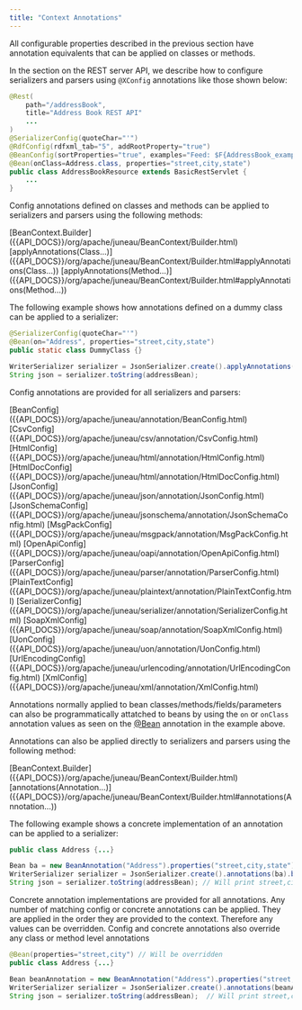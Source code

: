 ```yaml
---
title: "Context Annotations"
---
```


All configurable properties described in the previous section have annotation equivalents that can be applied on classes
or methods.

In the section on the REST server API, we describe how to configure serializers and parsers using `@XConfig` annotations
like those shown below:

```java
@Rest(
    path="/addressBook",
    title="Address Book REST API"
    ...
)
@SerializerConfig(quoteChar="'")
@RdfConfig(rdfxml_tab="5", addRootProperty="true")
@BeanConfig(sortProperties="true", examples="Feed: $F{AddressBook_example.json}")
@Bean(onClass=Address.class, properties="street,city,state")
public class AddressBookResource extends BasicRestServlet {
    ...
}
```

Config annotations defined on classes and methods can be applied to serializers and parsers using the following methods:

<tree>
<node-0><java-class>[BeanContext.Builder]({{API_DOCS}}/org/apache/juneau/BeanContext/Builder.html)</java-class></node-0>
<node-1><java-method>[applyAnnotations(Class...)]({{API_DOCS}}/org/apache/juneau/BeanContext/Builder.html#applyAnnotations(Class...))</java-method></node-1>
<node-1><java-method>[applyAnnotations(Method...)]({{API_DOCS}}/org/apache/juneau/BeanContext/Builder.html#applyAnnotations(Method...))</java-method></node-1>
</tree>

The following example shows how annotations defined on a dummy class can be applied to a serializer:

```java
@SerializerConfig(quoteChar="'")
@Bean(on="Address", properties="street,city,state")
public static class DummyClass {}

WriterSerializer serializer = JsonSerializer.create().applyAnnotations(DummyClass.class).build();
String json = serializer.toString(addressBean);
```

Config annotations are provided for all serializers and parsers:

<tree>
<node-0><javac-annotation>[BeanConfig]({{API_DOCS}}/org/apache/juneau/annotation/BeanConfig.html)</javac-annotation> <javac-annotation>[CsvConfig]({{API_DOCS}}/org/apache/juneau/csv/annotation/CsvConfig.html)</javac-annotation> <javac-annotation>[HtmlConfig]({{API_DOCS}}/org/apache/juneau/html/annotation/HtmlConfig.html)</javac-annotation> <javac-annotation>[HtmlDocConfig]({{API_DOCS}}/org/apache/juneau/html/annotation/HtmlDocConfig.html)</javac-annotation> <javac-annotation>[JsonConfig]({{API_DOCS}}/org/apache/juneau/json/annotation/JsonConfig.html)</javac-annotation> <javac-annotation>[JsonSchemaConfig]({{API_DOCS}}/org/apache/juneau/jsonschema/annotation/JsonSchemaConfig.html)</javac-annotation> <javac-annotation>[MsgPackConfig]({{API_DOCS}}/org/apache/juneau/msgpack/annotation/MsgPackConfig.html)</javac-annotation> <javac-annotation>[OpenApiConfig]({{API_DOCS}}/org/apache/juneau/oapi/annotation/OpenApiConfig.html)</javac-annotation> <javac-annotation>[ParserConfig]({{API_DOCS}}/org/apache/juneau/parser/annotation/ParserConfig.html)</javac-annotation> <javac-annotation>[PlainTextConfig]({{API_DOCS}}/org/apache/juneau/plaintext/annotation/PlainTextConfig.html)</javac-annotation> <javac-annotation>[SerializerConfig]({{API_DOCS}}/org/apache/juneau/serializer/annotation/SerializerConfig.html)</javac-annotation> <javac-annotation>[SoapXmlConfig]({{API_DOCS}}/org/apache/juneau/soap/annotation/SoapXmlConfig.html)</javac-annotation> <javac-annotation>[UonConfig]({{API_DOCS}}/org/apache/juneau/uon/annotation/UonConfig.html)</javac-annotation> <javac-annotation>[UrlEncodingConfig]({{API_DOCS}}/org/apache/juneau/urlencoding/annotation/UrlEncodingConfig.html)</javac-annotation> <javac-annotation>[XmlConfig]({{API_DOCS}}/org/apache/juneau/xml/annotation/XmlConfig.html)</javac-annotation></node-0>
</tree>

Annotations normally applied to bean classes/methods/fields/parameters can also be programmatically attatched to beans
by using the `on` or `onClass` annotation values as seen on the [@Bean]({{API_DOCS}}/org/apache/juneau/annotation/Bean.html) annotation in the example above.

Annotations can also be applied directly to serializers and parsers using the following method:

<tree>
<node-0><java-class>[BeanContext.Builder]({{API_DOCS}}/org/apache/juneau/BeanContext/Builder.html)</java-class></node-0>
<node-1><java-method>[annotations(Annotation...)]({{API_DOCS}}/org/apache/juneau/BeanContext/Builder.html#annotations(Annotation...))</java-method></node-1>
</tree>

The following example shows a concrete implementation of an annotation can be applied to a serializer:

```java
public class Address {...}

Bean ba = new BeanAnnotation("Address").properties("street,city,state");
WriterSerializer serializer = JsonSerializer.create().annotations(ba).build();
String json = serializer.toString(addressBean); // Will print street,city,state
```

Concrete annotation implementations are provided for all annotations.
Any number of matching config or concrete annotations can be applied.
They are applied in the order they are provided to the context.
Therefore any values can be overridden.
Config and concrete annotations also override any class or method level annotations

```java
@Bean(properties="street,city") // Will be overridden
public class Address {...}

Bean beanAnnotation = new BeanAnnotation("Address").properties("street,city,state");
WriterSerializer serializer = JsonSerializer.create().annotations(beanAnnotation).build();
String json = serializer.toString(addressBean);  // Will print street,city,state
```